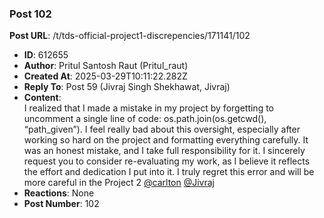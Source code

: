 ### Post 102
**Post URL**: /t/tds-official-project1-discrepencies/171141/102
- **ID**: 612655
- **Author**: Pritul Santosh Raut  (Pritul_raut)
- **Created At**: 2025-03-29T10:11:22.282Z
- **Reply To**: Post 59 (Jivraj Singh Shekhawat, Jivraj)
- **Content**:  
  I realized that I made a mistake in my project by forgetting to uncomment a single line of code: os.path.join(os.getcwd(), “path_given”). I feel really bad about this oversight, especially after working so hard on the project and formatting everything carefully. It was an honest mistake, and I take full responsibility for it.
I sincerely request you to consider re-evaluating my work, as I believe it reflects the effort and dedication I put into it. I truly regret this error and will be more careful in the Project 2
<a class="mention" href="/u/carlton">@carlton</a> <a class="mention" href="/u/jivraj">@Jivraj</a>
- **Reactions**: None
- **Post Number**: 102

